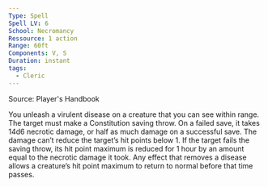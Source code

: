 ```yaml
---
Type: Spell
Spell LV: 6
School: Necromancy
Ressource: 1 action
Range: 60ft
Components: V, S
Duration: instant
tags:
  - Cleric
---
```

Source: Player's Handbook

You unleash a virulent disease on a creature that you can see within range. The target must make a Constitution saving throw. On a failed save, it takes 14d6 necrotic damage, or half as much damage on a successful save. The damage can’t reduce the target’s hit points below 1. If the target fails the saving throw, its hit point maximum is reduced for 1 hour by an amount equal to the necrotic damage it took. Any effect that removes a disease allows a creature’s hit point maximum to return to normal before that time passes.